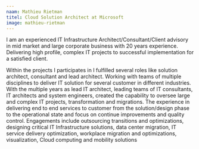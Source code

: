 ```yaml
---
naam: Mathieu Rietman
titel: Cloud Solution Architect at Microsoft
image: mathieu-rietman
---
```

I am an experienced IT Infrastructure Architect/Consultant/Client advisory in mid market and large corporate business with 20 years experience. Delivering high profile, complex IT projects to successful implementation for a satisfied client.

Within the projects I participates in I fulfilled several roles like solution architect, consultant and lead architect. Working with teams of multiple disciplines to deliver IT solution for several customer in different industries. With the multiple years as lead IT architect, leading teams of IT consultants, IT architects and system engineers, created the capability to oversee large and complex IT projects, transformation and migrations. The experience in delivering end to end services to customer from the solution/design phase to the operational state and focus on continue improvements and quality control. Engagements include outsourcing transitions and optimizations, designing critical IT Infrastructure solutions, data center migration, IT service delivery optimization, workplace migration and optimizations, visualization, Cloud computing and mobility solutions